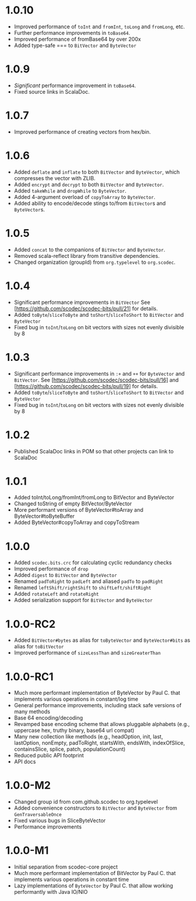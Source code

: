 1.0.10
======
 - Improved performance of `toInt` and `fromInt`, `toLong` and `fromLong`, etc.
 - Further performance improvements in `toBase64`.
 - Improved performance of fromBase64 by over 200x
 - Added type-safe === to `BitVector` and `ByteVector`

1.0.9
=====
 - *Significant* performance improvement in `toBase64`.
 - Fixed source links in ScalaDoc.

1.0.7
=====
 - Improved performance of creating vectors from hex/bin.

1.0.6
=====
 - Added `deflate` and `inflate` to both `BitVector` and `ByteVector`, which compresses the vector with ZLIB.
 - Added `encrypt` and `decrypt` to both `BitVector` and `ByteVector`.
 - Added `takeWhile` and `dropWhile` to `ByteVector`.
 - Added 4-argument overload of `copyToArray` to `ByteVector`.
 - Added ability to encode/decode stings to/from `BitVector`s and `ByteVector`s.

1.0.5
=====
 - Added `concat` to the companions of `BitVector` and `ByteVector`.
 - Removed scala-reflect library from transitive dependencies.
 - Changed organization (groupId) from `org.typelevel` to `org.scodec`.

1.0.4
=====
 - Significant performance improvements in `BitVector`
   See [https://github.com/scodec/scodec-bits/pull/21] for details.
 - Added `toByte`/`sliceToByte` and `toShort`/`sliceToShort` to `BitVector` and `ByteVector`
 - Fixed bug in `toInt`/`toLong` on bit vectors with sizes not evenly divisible by 8

1.0.3
=====
 - Significant performance improvements in `:+` and `++` for `ByteVector` and `BitVector`.
   See [https://github.com/scodec/scodec-bits/pull/16] and [https://github.com/scodec/scodec-bits/pull/19] for details.
 - Added `toByte`/`sliceToByte` and `toShort`/`sliceToShort` to `BitVector` and `ByteVector`
 - Fixed bug in `toInt`/`toLong` on bit vectors with sizes not evenly divisible by 8

1.0.2
=====
 - Published ScalaDoc links in POM so that other projects can link to ScalaDoc

1.0.1
=====
 - Added toInt/toLong/fromInt/fromLong to BitVector and ByteVector
 - Changed toString of empty BitVector/ByteVector
 - More performant versions of ByteVector#toArray and ByteVector#toByteBuffer
 - Added ByteVector#copyToArray and copyToStream

1.0.0
=====
 - Added `scodec.bits.crc` for calculating cyclic redundancy checks
 - Improved performance of `drop`
 - Added `digest` to `BitVector` and `ByteVector`
 - Renamed `padToRight` to `padLeft` and aliased `padTo` to `padRight`
 - Renamed `leftShift/rightShift` to `shiftLeft/shiftRight`
 - Added `rotateLeft` and `rotateRight`
 - Added serialization support for `BitVector` and `ByteVector`

1.0.0-RC2
=========
 - Added `BitVector#bytes` as alias for `toByteVector` and `ByteVector#bits` as alias for `toBitVector`
 - Improved performance of `sizeLessThan` and `sizeGreaterThan`

1.0.0-RC1
=========
 - Much more performant implementation of ByteVector by Paul C. that implements various operations in constant/log time
 - General performance improvements, including stack safe versions of many methods
 - Base 64 encoding/decoding
 - Revamped base encoding scheme that allows pluggable alphabets (e.g., uppercase hex, truthy binary, base64 url compat)
 - Many new collection like methods (e.g., headOption, init, last, lastOption, nonEmpty, padToRight, startsWith, endsWith, indexOfSlice, containsSlice, splice, patch, populationCount)
 - Reduced public API footprint
 - API docs

1.0.0-M2
========
 - Changed group id from com.github.scodec to org.typelevel
 - Added convenience constructors to `BitVector` and `ByteVector` from `GenTraversableOnce`
 - Fixed various bugs in SliceByteVector
 - Performance improvements

1.0.0-M1
========
 - Initial separation from scodec-core project
 - Much more performant implementation of BitVector by Paul C. that implements various operations in constant time
 - Lazy implementations of `ByteVector` by Paul C. that allow working performantly with Java IO/NIO
